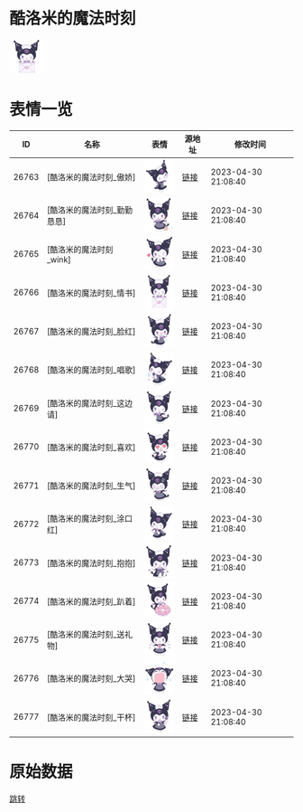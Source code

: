 # 酷洛米的魔法时刻

<img src="./cover.png" height="60" alt="cover" />

# 表情一览

|ID|名称|表情|源地址|修改时间|
|----|----|----|----|----|
|26763|[酷洛米的魔法时刻_傲娇]|<img src="./pic/026763_%5B酷洛米的魔法时刻_傲娇%5D.png" height="60" alt="傲娇"/>|[链接](https://i0.hdslb.com/bfs/garb/964cfa167af535dc59542cca43fcae170499cc62.png)|2023-04-30 21:08:40|
|26764|[酷洛米的魔法时刻_勤勤恳恳]|<img src="./pic/026764_%5B酷洛米的魔法时刻_勤勤恳恳%5D.png" height="60" alt="勤勤恳恳"/>|[链接](https://i0.hdslb.com/bfs/garb/94f95a46f26fadcd69caa9d4562c8536cc413ff7.png)|2023-04-30 21:08:40|
|26765|[酷洛米的魔法时刻_wink]|<img src="./pic/026765_%5B酷洛米的魔法时刻_wink%5D.png" height="60" alt="wink"/>|[链接](https://i0.hdslb.com/bfs/garb/c16669dacd548815132d97544bed300b58ec0486.png)|2023-04-30 21:08:40|
|26766|[酷洛米的魔法时刻_情书]|<img src="./pic/026766_%5B酷洛米的魔法时刻_情书%5D.png" height="60" alt="情书"/>|[链接](https://i0.hdslb.com/bfs/garb/ccb06a1598a1f5e1d99672934315bc596db655c2.png)|2023-04-30 21:08:40|
|26767|[酷洛米的魔法时刻_脸红]|<img src="./pic/026767_%5B酷洛米的魔法时刻_脸红%5D.png" height="60" alt="脸红"/>|[链接](https://i0.hdslb.com/bfs/garb/065aa8b9974fab2cb8fa0e65f6ae9dbb92982f3e.png)|2023-04-30 21:08:40|
|26768|[酷洛米的魔法时刻_唱歌]|<img src="./pic/026768_%5B酷洛米的魔法时刻_唱歌%5D.png" height="60" alt="唱歌"/>|[链接](https://i0.hdslb.com/bfs/garb/78ed866bf4402fd886f801c721007dc4b5944b29.png)|2023-04-30 21:08:40|
|26769|[酷洛米的魔法时刻_这边请]|<img src="./pic/026769_%5B酷洛米的魔法时刻_这边请%5D.png" height="60" alt="这边请"/>|[链接](https://i0.hdslb.com/bfs/garb/43978657a39a962628f4be6aa06e2499e87a288d.png)|2023-04-30 21:08:40|
|26770|[酷洛米的魔法时刻_喜欢]|<img src="./pic/026770_%5B酷洛米的魔法时刻_喜欢%5D.png" height="60" alt="喜欢"/>|[链接](https://i0.hdslb.com/bfs/garb/5ec1eeac9d6dbf2a90b80b41baaebd1941c45a70.png)|2023-04-30 21:08:40|
|26771|[酷洛米的魔法时刻_生气]|<img src="./pic/026771_%5B酷洛米的魔法时刻_生气%5D.png" height="60" alt="生气"/>|[链接](https://i0.hdslb.com/bfs/garb/5a1c128f3d59f573e3bfb70d02f5bc5e05d4cb12.png)|2023-04-30 21:08:40|
|26772|[酷洛米的魔法时刻_涂口红]|<img src="./pic/026772_%5B酷洛米的魔法时刻_涂口红%5D.png" height="60" alt="涂口红"/>|[链接](https://i0.hdslb.com/bfs/garb/da66be671af5d440f4ec22b8c30b57e6bb76ddad.png)|2023-04-30 21:08:40|
|26773|[酷洛米的魔法时刻_抱抱]|<img src="./pic/026773_%5B酷洛米的魔法时刻_抱抱%5D.png" height="60" alt="抱抱"/>|[链接](https://i0.hdslb.com/bfs/garb/0a9a6319caa647e4cfe3b30879628c174291f63a.png)|2023-04-30 21:08:40|
|26774|[酷洛米的魔法时刻_趴着]|<img src="./pic/026774_%5B酷洛米的魔法时刻_趴着%5D.png" height="60" alt="趴着"/>|[链接](https://i0.hdslb.com/bfs/garb/1df61a161bd9e61fa78584855572a5ddad809167.png)|2023-04-30 21:08:40|
|26775|[酷洛米的魔法时刻_送礼物]|<img src="./pic/026775_%5B酷洛米的魔法时刻_送礼物%5D.png" height="60" alt="送礼物"/>|[链接](https://i0.hdslb.com/bfs/garb/54f6df033d3c9e490a5caa76189d97cd11185ce8.png)|2023-04-30 21:08:40|
|26776|[酷洛米的魔法时刻_大哭]|<img src="./pic/026776_%5B酷洛米的魔法时刻_大哭%5D.png" height="60" alt="大哭"/>|[链接](https://i0.hdslb.com/bfs/garb/fa1e6bde698ab3e84aac8ee10738cf51fa467d82.png)|2023-04-30 21:08:40|
|26777|[酷洛米的魔法时刻_干杯]|<img src="./pic/026777_%5B酷洛米的魔法时刻_干杯%5D.png" height="60" alt="干杯"/>|[链接](https://i0.hdslb.com/bfs/garb/9a488b6739a48cee5ca8c8d86cafa8a4d0469615.png)|2023-04-30 21:08:40|

# 原始数据

[跳转](./raw.json)

